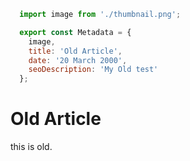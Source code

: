 ```js module
  import image from './thumbnail.png';

  export const Metadata = {
    image,
    title: 'Old Article',
    date: '20 March 2000',
    seoDescription: 'My Old test'
  };
```

# Old Article

this is old.